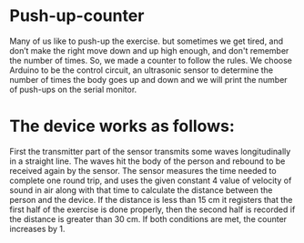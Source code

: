 # Push-up-counter
Many of us like to push-up the exercise. but sometimes we get tired,
and don’t make the right move down and up high enough, and don't 
remember the number of times. So, we made a counter to follow the 
rules. We choose Arduino to be the control circuit, an ultrasonic sensor 
to determine the number of times the body goes up and down and we 
will print the number of push-ups on the serial monitor.

# The device works as follows: 

 First the transmitter part of the sensor transmits some waves 
longitudinally in a straight line. The waves hit the body of the person and 
rebound to be received again by the sensor. The sensor measures the 
time needed to complete one round trip, and uses the given constant 
4
value of velocity of sound in air along with that time to calculate the 
distance between the person and the device. If the distance is less than 
15 cm it registers that the first half of the exercise is done properly, then 
the second half is recorded if the distance is greater than 30 cm. If both 
conditions are met, the counter increases by 1.
